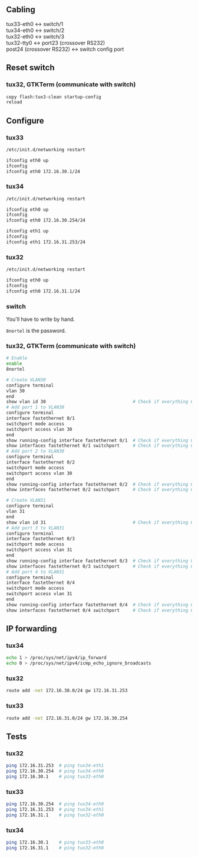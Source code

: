 ## Cabling

tux33-eth0 ↔ switch/1  
tux34-eth0 ↔ switch/2  
tux32-eth0 ↔ switch/3  
tux32-tty0 ↔ port23 (crossover RS232)  
post24 (crossover RS232) ↔ switch config port

## Reset switch

### tux32, GTKTerm (communicate with switch)
```sh
copy flash:tux3-clean startup-config
reload
```

## Configure

### tux33

```sh
/etc/init.d/networking restart

ifconfig eth0 up
ifconfig
ifconfig eth0 172.16.30.1/24
```

### tux34

```sh
/etc/init.d/networking restart

ifconfig eth0 up
ifconfig
ifconfig eth0 172.16.30.254/24

ifconfig eth1 up
ifconfig
ifconfig eth1 172.16.31.253/24
```

### tux32

```sh
/etc/init.d/networking restart

ifconfig eth0 up
ifconfig
ifconfig eth0 172.16.31.1/24
```

### switch

You'll have to write by hand.

`8nortel` is the password.

### tux32, GTKTerm (communicate with switch)
```sh
# Enable
enable
8nortel

# Create VLAN30
configure terminal
vlan 30
end
show vlan id 30                                 # Check if everything OK
# Add port 1 to VLAN30
configure terminal
interface fastethernet 0/1
switchport mode access
switchport access vlan 30
end
show running-config interface fastethernet 0/1  # Check if everything OK
show interfaces fastethernet 0/1 switchport     # Check if everything OK
# Add port 2 to VLAN30
configure terminal
interface fastethernet 0/2
switchport mode access
switchport access vlan 30
end
show running-config interface fastethernet 0/2  # Check if everything OK
show interfaces fastethernet 0/2 switchport     # Check if everything OK

# Create VLAN31
configure terminal
vlan 31
end
show vlan id 31                                 # Check if everything OK
# Add port 3 to VLAN31
configure terminal
interface fastethernet 0/3
switchport mode access
switchport access vlan 31
end
show running-config interface fastethernet 0/3  # Check if everything OK
show interfaces fastethernet 0/3 switchport     # Check if everything OK
# Add port 4 to VLAN31
configure terminal
interface fastethernet 0/4
switchport mode access
switchport access vlan 31
end
show running-config interface fastethernet 0/4  # Check if everything OK
show interfaces fastethernet 0/4 switchport     # Check if everything OK
```

## IP forwarding

### tux34
```sh
echo 1 > /proc/sys/net/ipv4/ip_forward
echo 0 > /proc/sys/net/ipv4/icmp_echo_ignore_broadcasts
```

### tux32
```sh
route add -net 172.16.30.0/24 gw 172.16.31.253
```

### tux33
```sh
route add -net 172.16.31.0/24 gw 172.16.30.254
```

## Tests

### tux32
```sh
ping 172.16.31.253  # ping tux34-eth1
ping 172.16.30.254  # ping tux34-eth0
ping 172.16.30.1    # ping tux33-eth0
```

### tux33
```sh
ping 172.16.30.254  # ping tux34-eth0
ping 172.16.31.253  # ping tux34-eth1
ping 172.16.31.1    # ping tux32-eth0
```

### tux34
```sh
ping 172.16.30.1    # ping tux33-eth0
ping 172.16.31.1    # ping tux32-eth0
```
